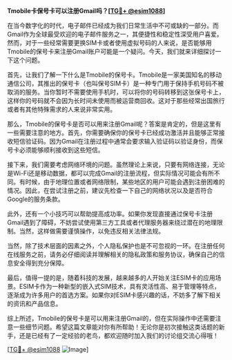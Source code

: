 **Tmobile卡保号卡可以注册Gmail吗？[[TG💪+ @esim1088](https://t.me/s/esim1088)]**

在当今数字化的时代，电子邮件已经成为我们日常生活中不可或缺的一部分。而Gmail作为全球最受欢迎的电子邮件服务之一，其便捷性和稳定性深受用户喜爱。然而，对于一些经常需要更换SIM卡或者使用虚拟号码的人来说，是否能够用Tmobile的保号卡来注册Gmail账户可能是一个疑问。今天，我们就来详细探讨一下这个问题。

首先，让我们了解一下什么是Tmobile的保号卡。Tmobile是一家美国知名的移动通信公司，其推出的保号卡（也叫保号SIM卡）是一种专门用于保持手机号码不被取消的服务。当你暂时不需要使用手机时，可以将你的号码转移到这张保号卡上，这样你的号码就不会因为长时间未使用而被运营商回收。这对于那些经常出国旅行或者有其他特殊需求的人来说非常实用。

那么，Tmobile的保号卡是否可以用来注册Gmail呢？答案是肯定的，但是这里有一些需要注意的地方。首先，你需要确保你的保号卡已经成功激活并且能够正常接收短信验证码。因为Gmail在注册过程中通常会要求输入验证码以验证身份，而保号卡必须能够顺利接收到这些短信。

接下来，我们需要考虑网络环境的问题。虽然理论上来说，只要有网络连接，无论是Wi-Fi还是移动数据，都可以完成Gmail的注册流程，但实际情况可能会有所不同。有时候，由于地理位置或者网络限制，某些地区的用户可能会遇到注册困难的情况。因此，在尝试注册之前，建议先检查一下自己的网络状况以及是否符合Google的服务条款。

此外，还有一个小技巧可以帮助提高成功率。如果你发现直接通过保号卡注册Gmail遇到了障碍，不妨尝试使用第三方工具或者代理服务器来绕过潜在的地理限制。当然，这样做需要谨慎操作，以免违反相关法律法规。

当然，除了技术层面的因素之外，个人隐私保护也是不可忽视的一环。在注册任何在线服务之前，请务必仔细阅读并理解相关的隐私政策和服务协议，确保自己的信息安全得到充分保障。

最后，值得一提的是，随着科技的发展，越来越多的人开始关注ESIM卡的应用场景。ESIM卡作为一种新型的嵌入式SIM技术，具有灵活性高、易于管理等特点，逐渐成为许多用户的首选方案。如果你对ESIM卡感兴趣的话，不妨多了解下相关的资讯和产品信息。

综上所述，Tmobile的保号卡是可以用来注册Gmail的，但在实际操作中还需要注意一些细节问题。希望这篇文章能对你有所帮助！无论你是初次接触这类话题的新手，还是已经有了一定经验的老鸟，都欢迎随时加入我们的讨论组交流心得哦！

[[TG💪+ @esim1088](https://t.me/s/esim1088) ![Image](https://i.postimg.cc/4NQfJmqS/Snipaste-2025-05-13-00-14-12.png)]